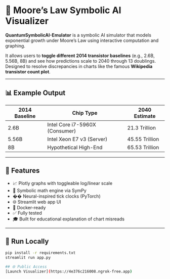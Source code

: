 # 🧠 Moore’s Law Symbolic AI Visualizer

**QuantumSymbolicAI-Emulator** is a symbolic AI simulator that models exponential growth under Moore’s Law using interactive computation and graphing.

It allows users to **toggle different 2014 transistor baselines** (e.g., 2.6B, 5.56B, 8B) and see how predictions scale to 2040 through 13 doublings. Designed to resolve discrepancies in charts like the famous **Wikipedia transistor count plot**.

---

## 📊 Example Output

| 2014 Baseline | Chip Type                        | 2040 Estimate         |
|---------------|----------------------------------|------------------------|
| 2.6B          | Intel Core i7-5960X (Consumer)   | 21.3 Trillion          |
| 5.56B         | Intel Xeon E7 v3 (Server)        | 45.55 Trillion         |
| 8B            | Hypothetical High-End            | 65.53 Trillion         |

---

## 🚀 Features

- 📈 Plotly graphs with toggleable log/linear scale
- 🧮 Symbolic math engine via SymPy
- �� Neural-inspired tick clocks (PyTorch)
- 🌐 Streamlit web app UI
- 🐳 Docker-ready
- ✅ Fully tested
- 🎓 Built for educational explanation of chart misreads

---

## 🧪 Run Locally

```bash
pip install -r requirements.txt
streamlit run app.py

## 🌐 Public Access
[Launch Visualizer](https://4e376c216008.ngrok-free.app)
